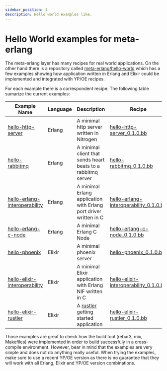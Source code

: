 ```yaml
---
sidebar_position: 4
description: Hello world examples like.
---
```


# Hello World examples for meta-erlang

The meta-erlang layer has many recipes for real world applications. On the other
hand there is a repository called
[meta-erlang/hello-world](https://github.com/meta-erlang/hello-world) which has
a few examples showing how application written in Erlang and Elixir could be
implemented and integrated with YP/OE recipes.

For each example there is a correspondent recipe. The following table sumarize
the current examples:

| Example Name                                                                                                          | Language | Description                                                                    | Recipe                                                                                                                                                                                 |
| --------------------------------------------------------------------------------------------------------------------- | -------- | ------------------------------------------------------------------------------ | -------------------------------------------------------------------------------------------------------------------------------------------------------------------------------------- |
| [hello-http-server](https://github.com/meta-erlang/hello-world/tree/master/hello-http-server)                         | Erlang   | A minimal http server written in Nitrogen                                      | [hello-http-server_0.1.0.bb](https://github.com/meta-erlang/meta-erlang/tree/master/recipes-examples/hello-http-server/hello-http-server_0.1.0.bb)                                     |
| [hello-rabbitmq](https://github.com/meta-erlang/hello-world/tree/master/hello-rabbitmq)                               | Erlang   | A minimal client that sends heart beats to a rabbitmq server                   | [hello-rabbitmq_0.1.0.bb](https://github.com/meta-erlang/meta-erlang/tree/master/recipes-examples/hello-rabbitmq/hello-rabbitmq_0.1.0.bb)                                              |
| [hello-erlang-interoperability](https://github.com/meta-erlang/hello-world/tree/master/hello-erlang-interoperability) | Erlang   | A minimal Erlang application with Erlang port driver written in C              | [hello-erlang-interoperability_0.1.0.bb](https://github.com/meta-erlang/meta-erlang/tree/master/recipes-examples/hello-erlang-interoperability/hello-erlang-interoperability_0.1.0.bb) |
| [hello-erlang-c-node](https://github.com/meta-erlang/hello-world/tree/master/hello-erlang-c-node)                     | Erlang   | A minimal Erlang C Node                                                        | [hello-erlang-c-node_0.1.0.bb](https://github.com/meta-erlang/meta-erlang/tree/master/recipes-examples/hello-erlang-interoperability/hello-erlang-c-node_0.1.0.bb)                     |
| [hello-phoenix](https://github.com/meta-erlang/hello-world/tree/master/hello-phoenix)                                 | Elixir   | A minimal phoenix server                                                       | [hello-phoenix_0.1.0.bb](https://github.com/meta-erlang/meta-erlang/tree/master/recipes-examples/hello-phoenix/hello-phoenix_0.1.0.bb)                                                 |
| [hello-elixir-interoperability](https://github.com/meta-erlang/hello-world/tree/master/hello-elixir-interoperability) | Elixir   | A minimal Elixir application with Erlang NIF written in C                      | [hello-elixir-interoperability_0.1.0.bb](https://github.com/meta-erlang/meta-erlang/tree/master/recipes-examples/hello-elixir-interoperability/hello-elixir-interoperability_0.1.0.bb) |
| [hello-elixir-rustler](https://github.com/meta-erlang/hello-world/tree/master/hello-elixir-rustler)                   | Elixir   | A [rustler](https://github.com/rusterlium/rustler) getting started application | [hello-elixir-rustler_0.1.0.bb](https://github.com/meta-erlang/meta-erlang/tree/master/recipes-examples/hello-elixir-rustler/hello-elixir-rustler_0.1.0.bb)                            |

Those examples are great to check how the build tool (rebar3, mix, Makefiles)
were implemented in order to build successfuly in a cross-compile environment.
However, bear in mind that the examples are very simple and does not do anything
really useful. When trying the examples, make sure to use a recent YP/OE version
as there is no guarantee that they will work with all Erlang, Elixir and YP/OE
version combinations.

